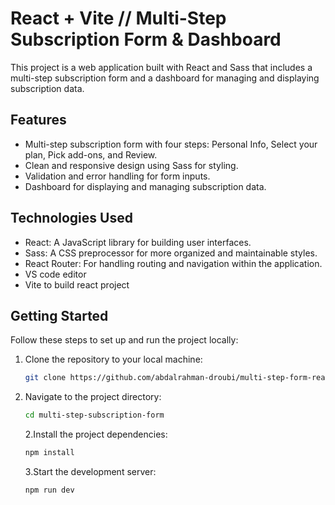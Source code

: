 # React + Vite // Multi-Step Subscription Form & Dashboard

This project is a web application built with React and Sass that includes a multi-step subscription form and a dashboard for managing and displaying subscription data.

## Features

- Multi-step subscription form with four steps: Personal Info, Select your plan, Pick add-ons, and Review.
- Clean and responsive design using Sass for styling.
- Validation and error handling for form inputs.
- Dashboard for displaying and managing subscription data.

## Technologies Used

- React: A JavaScript library for building user interfaces.
- Sass: A CSS preprocessor for more organized and maintainable styles.
- React Router: For handling routing and navigation within the application.
- VS code editor
- Vite to build react project

## Getting Started

Follow these steps to set up and run the project locally:

1. Clone the repository to your local machine:

   ```bash
   git clone https://github.com/abdalrahman-droubi/multi-step-form-react.git
   ```

2. Navigate to the project directory:

   ```bash
   cd multi-step-subscription-form
   ```

   2.Install the project dependencies:

   ```bash
   npm install
   ```

   3.Start the development server:

   ```bash
   npm run dev
   ```
